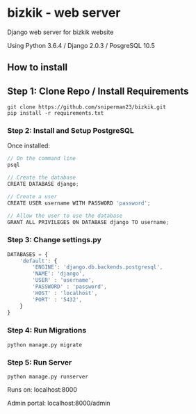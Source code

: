 # bizkik - web server

Django web server for bizkik website

Using Python 3.6.4 / Django 2.0.3 / PosgreSQL 10.5

## How to install

## Step 1: Clone Repo / Install Requirements

```
git clone https://github.com/sniperman23/bizkik.git
pip install -r requirements.txt

```

### Step 2: Install and Setup PostgreSQL
Once installed:
```javascript
// On the command line
psql

// Create the database
CREATE DATABASE django;

// Create a user
CREATE USER username WITH PASSWORD 'password';

// Allow the user to use the database
GRANT ALL PRIVILEGES ON DATABASE django TO username;
```

### Step 3: Change settings.py
```javascript
DATABASES = {
    'default': {
        'ENGINE': 'django.db.backends.postgresql',
        'NAME': 'django',
        'USER' : 'username',
        'PASSWORD' : 'password',
        'HOST' : 'localhost',
        'PORT' : '5432',
    }
}
```

### Step 4: Run Migrations
```
python manage.py migrate
```

### Step 5: Run Server
```
python manage.py runserver
```

Runs on: localhost:8000 

Admin portal: localhost:8000/admin
